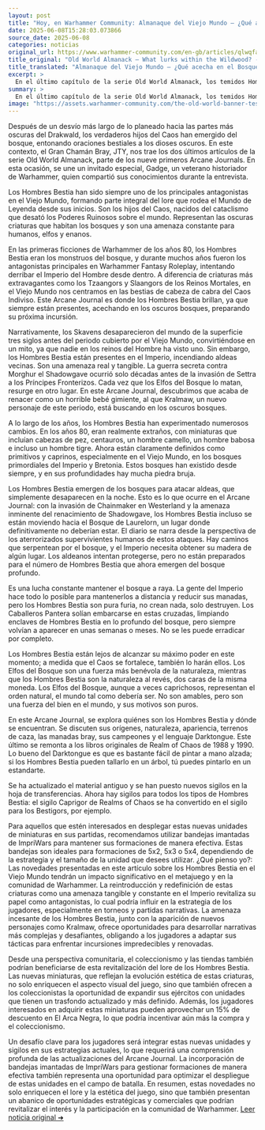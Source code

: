 ```yaml
---
layout: post
title: "Hoy, en Warhammer Community: Almanaque del Viejo Mundo – ¿Qué acecha en el Bosque Salvaje? - Comunidad Warhammer"
date: 2025-06-08T15:28:03.073866
source_date: 2025-06-08
categories: noticias
original_url: https://www.warhammer-community.com/en-gb/articles/qlwqfahu/old-world-almanack-what-lurks-within-the-wildwood/
title_original: "Old World Almanack – What lurks within the Wildwood? - Warhammer Community"
title_translated: "Almanaque del Viejo Mundo – ¿Qué acecha en el Bosque Salvaje? - Comunidad Warhammer"
excerpt: >
  En el último capítulo de la serie Old World Almanack, los temidos Hombres Bestia emergen de las sombras del Drakwald, trayendo consigo el caos y la destrucción. Estos hijos del Caos, protagonistas de oscuros cuentos de hadas y folklore, vuelven a ser el centro de atención en el Arcane Journal. Con la amenaza del renacimiento de Morghur el Shadowgave y la invasión de Chainmaker en Westerland, los Hombres Bestia se adentran incluso en el Bosque de Laurelorn, un lugar donde nunca deberían estar. Acompañados por el historiador de Warhammer, Gadge, y el Gran Bray-Shaman JTY, este artículo promete desvelar los secretos más oscuros de estas criaturas y su impacto en el Viejo Mundo. ¡No te lo pierdas!
summary: >
  En el último capítulo de la serie Old World Almanack, los temidos Hombres Bestia emergen de las sombras del Drakwald, trayendo consigo el caos y la destrucción. Estos hijos del Caos, protagonistas de oscuros cuentos de hadas y folklore, vuelven a ser el centro de atención en el Arcane Journal. Con la amenaza del renacimiento de Morghur el Shadowgave y la invasión de Chainmaker en Westerland, los Hombres Bestia se adentran incluso en el Bosque de Laurelorn, un lugar donde nunca deberían estar. Acompañados por el historiador de Warhammer, Gadge, y el Gran Bray-Shaman JTY, este artículo promete desvelar los secretos más oscuros de estas criaturas y su impacto en el Viejo Mundo. ¡No te lo pierdas!
image: "https://assets.warhammer-community.com/the-old-world-banner-test.jpg"
---
```


Después de un desvío más largo de lo planeado hacia las partes más oscuras del Drakwald, los verdaderos hijos del Caos han emergido del bosque, entonando oraciones bestiales a los dioses oscuros. En este contexto, el Gran Chamán Bray, JTY, nos trae los dos últimos artículos de la serie Old World Almanack, parte de los nueve primeros Arcane Journals. En esta ocasión, se une un invitado especial, Gadge, un veterano historiador de Warhammer, quien compartió sus conocimientos durante la entrevista.

Los Hombres Bestia han sido siempre uno de los principales antagonistas en el Viejo Mundo, formando parte integral del lore que rodea el Mundo de Leyenda desde sus inicios. Son los hijos del Caos, nacidos del cataclismo que desató los Poderes Ruinosos sobre el mundo. Representan las oscuras criaturas que habitan los bosques y son una amenaza constante para humanos, elfos y enanos.

En las primeras ficciones de Warhammer de los años 80, los Hombres Bestia eran los monstruos del bosque, y durante muchos años fueron los antagonistas principales en Warhammer Fantasy Roleplay, intentando derribar el Imperio del Hombre desde dentro. A diferencia de criaturas más extravagantes como los Tzaangors y Slaangors de los Reinos Mortales, en el Viejo Mundo nos centramos en las bestias de cabeza de cabra del Caos Indiviso. Este Arcane Journal es donde los Hombres Bestia brillan, ya que siempre están presentes, acechando en los oscuros bosques, preparando su próxima incursión.

Narrativamente, los Skavens desaparecieron del mundo de la superficie tres siglos antes del periodo cubierto por el Viejo Mundo, convirtiéndose en un mito, ya que nadie en los reinos del Hombre ha visto uno. Sin embargo, los Hombres Bestia están presentes en el Imperio, incendiando aldeas vecinas. Son una amenaza real y tangible. La guerra secreta contra Morghur el Shadowgave ocurrió solo décadas antes de la invasión de Settra a los Príncipes Fronterizos. Cada vez que los Elfos del Bosque lo matan, resurge en otro lugar. En este Arcane Journal, descubrimos que acaba de renacer como un horrible bebé gimiente, al que Kralmaw, un nuevo personaje de este periodo, está buscando en los oscuros bosques.

A lo largo de los años, los Hombres Bestia han experimentado numerosos cambios. En los años 80, eran realmente extraños, con miniaturas que incluían cabezas de pez, centauros, un hombre camello, un hombre babosa e incluso un hombre tigre. Ahora están claramente definidos como primitivos y caprinos, especialmente en el Viejo Mundo, en los bosques primordiales del Imperio y Bretonia. Estos bosques han existido desde siempre, y en sus profundidades hay mucha piedra bruja.

Los Hombres Bestia emergen de los bosques para atacar aldeas, que simplemente desaparecen en la noche. Esto es lo que ocurre en el Arcane Journal: con la invasión de Chainmaker en Westerland y la amenaza inminente del renacimiento de Shadowgave, los Hombres Bestia incluso se están moviendo hacia el Bosque de Laurelorn, un lugar donde definitivamente no deberían estar. El diario se narra desde la perspectiva de los aterrorizados supervivientes humanos de estos ataques. Hay caminos que serpentean por el bosque, y el Imperio necesita obtener su madera de algún lugar. Los aldeanos intentan protegerse, pero no están preparados para el número de Hombres Bestia que ahora emergen del bosque profundo.

Es una lucha constante mantener el bosque a raya. La gente del Imperio hace todo lo posible para mantenerlos a distancia y reducir sus manadas, pero los Hombres Bestia son pura furia, no crean nada, solo destruyen. Los Caballeros Pantera solían embarcarse en estas cruzadas, limpiando enclaves de Hombres Bestia en lo profundo del bosque, pero siempre volvían a aparecer en unas semanas o meses. No se les puede erradicar por completo.

Los Hombres Bestia están lejos de alcanzar su máximo poder en este momento; a medida que el Caos se fortalece, también lo harán ellos. Los Elfos del Bosque son una fuerza más benévola de la naturaleza, mientras que los Hombres Bestia son la naturaleza al revés, dos caras de la misma moneda. Los Elfos del Bosque, aunque a veces caprichosos, representan el orden natural, el mundo tal como debería ser. No son amables, pero son una fuerza del bien en el mundo, y sus motivos son puros.

En este Arcane Journal, se explora quiénes son los Hombres Bestia y dónde se encuentran. Se discuten sus orígenes, naturaleza, apariencia, terrenos de caza, las manadas bray, sus campeones y el lenguaje Darktongue. Este último se remonta a los libros originales de Realm of Chaos de 1988 y 1990. Lo bueno del Darktongue es que es bastante fácil de pintar a mano alzada; si los Hombres Bestia pueden tallarlo en un árbol, tú puedes pintarlo en un estandarte.

Se ha actualizado el material antiguo y se han puesto nuevos sigilos en la hoja de transferencias. Ahora hay sigilos para todos los tipos de Hombres Bestia: el sigilo Caprigor de Realms of Chaos se ha convertido en el sigilo para los Bestigors, por ejemplo.

Para aquellos que estén interesados en desplegar estas nuevas unidades de miniaturas en sus partidas, recomendamos utilizar bandejas imantadas de ImpriWars para mantener sus formaciones de manera efectiva. Estas bandejas son ideales para formaciones de 5x2, 5x3 o 5x4, dependiendo de la estrategia y el tamaño de la unidad que desees utilizar.
¿Qué pienso yo?: Las novedades presentadas en este artículo sobre los Hombres Bestia en el Viejo Mundo tendrán un impacto significativo en el metajuego y en la comunidad de Warhammer. La reintroducción y redefinición de estas criaturas como una amenaza tangible y constante en el Imperio revitaliza su papel como antagonistas, lo cual podría influir en la estrategia de los jugadores, especialmente en torneos y partidas narrativas. La amenaza incesante de los Hombres Bestia, junto con la aparición de nuevos personajes como Kralmaw, ofrece oportunidades para desarrollar narrativas más complejas y desafiantes, obligando a los jugadores a adaptar sus tácticas para enfrentar incursiones impredecibles y renovadas.

Desde una perspectiva comunitaria, el coleccionismo y las tiendas también podrían beneficiarse de esta revitalización del lore de los Hombres Bestia. Las nuevas miniaturas, que reflejan la evolución estética de estas criaturas, no solo enriquecen el aspecto visual del juego, sino que también ofrecen a los coleccionistas la oportunidad de expandir sus ejércitos con unidades que tienen un trasfondo actualizado y más definido. Además, los jugadores interesados en adquirir estas miniaturas pueden aprovechar un 15% de descuento en El Arca Negra, lo que podría incentivar aún más la compra y el coleccionismo.

Un desafío clave para los jugadores será integrar estas nuevas unidades y sigilos en sus estrategias actuales, lo que requerirá una comprensión profunda de las actualizaciones del Arcane Journal. La incorporación de bandejas imantadas de ImpriWars para gestionar formaciones de manera efectiva también representa una oportunidad para optimizar el despliegue de estas unidades en el campo de batalla. En resumen, estas novedades no solo enriquecen el lore y la estética del juego, sino que también presentan un abanico de oportunidades estratégicas y comerciales que podrían revitalizar el interés y la participación en la comunidad de Warhammer.
[Leer noticia original ➜](https://www.warhammer-community.com/en-gb/articles/qlwqfahu/old-world-almanack-what-lurks-within-the-wildwood/)
